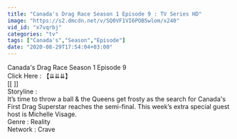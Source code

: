 ```yaml
---
title: "Canada's Drag Race Season 1 Episode 9 : TV Series HD"
image: "https://s2.dmcdn.net/v/SQ0VF1VI6POB5wlom/x240"
vid_id: "x7vqrbj"
categories: "tv"
tags: ["Canada's","Season","Episode"]
date: "2020-08-29T17:54:04+03:00"
---
```

Canada's Drag Race Season 1 Episode 9   <br>Click Here : 【⇊⇊⇊】  <br>[[  ]]  <br>Storyline :  <br>It’s time to throw a ball &amp; the Queens get frosty as the search for Canada's First Drag Superstar reaches the semi-final. This week’s extra special guest host is Michelle Visage.  <br>Genre : Reality  <br>Network : Crave
